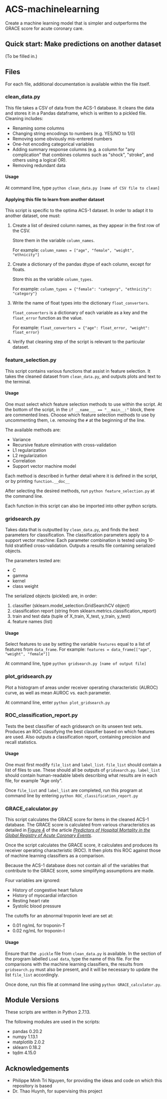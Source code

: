 # ACS-machinelearning
Create a machine learning model that is simpler and outperforms the GRACE score for acute coronary care.

## Quick start: Make predictions on another dataset
(To be filled in.)

## Files
For each file, additional documentation is available within the file itself.

### clean_data.py

This file takes a CSV of data from the ACS-1 database. It cleans the data and stores it in a Pandas dataframe, which is written to a pickled file. Cleaning includes:
* Renaming some columns
* Changing string encodings to numbers (e.g. YES/NO to 1/0)
* Removing some obviously mis-entered numbers
* One-hot encoding categorical variables
* Adding summary response columns (e.g. a column for "any complication" that combines columns such as "shock", "stroke", and others using a logical OR).
* Removing redundant data

#### Usage
At command line, type `python clean_data.py [name of CSV file to clean]`

#### Applying this file to learn from another dataset
This script is specific to the optima ACS-1 dataset. In order to adapt it to another dataset, one must:
1. Create a list of desired column names, as they appear in the first row of the CSV. 
   
   Store them in the variable `column_names`. 
   
   For example: `column_names = ["age", "female", "weight", "ethnicity"]`

2. Create a dictionary of the pandas dtype of each column, except for floats. 
   
   Store this as the variable `column_types`. 
   
   For example: `column_types = {"female": "category", "ethnicity": "category"}`

3. Write the name of float types into the dictionary `float_converters`. 

   `float_converters` is a dictionary of each variable as a key and the `float_error` function as the value. 
   
   For example: `float_converters = {"age": float_error, "weight": float_error}`

4. Verify that cleaning step of the script is relevant to the particular dataset.

### feature_selection.py
This script contains various functions that assist in feature selection. It takes the cleaned dataset from `clean_data.py`, and outputs plots and text to the terminal.

#### Usage
One must select which feature selection methods to use within the script. At the bottom of the script, in the `if __name___ == "__main__:"` block, there are commented lines. Choose which feature selection methods to use by uncommenting them, i.e. removing the `#` at the beginning of the line.

The available methods are:
* Variance
* Recursive feature elimination with cross-validation
* L1 regularization
* L2 regularization
* Correlation
* Support vector machine model

Each method is described in further detail where it is defined in the script, or by printing `function.__doc__`

After selecting the desired methods, run `python feature_selection.py` at the command line.

Each function in this script can also be imported into other python scripts.

### gridsearch.py
Takes data that is outputted by `clean_data.py`, and finds the best parameters for classification.
The classification parameters apply to a support vector machine:
Each parameter combination is tested using 10-fold stratified cross-validation.
Outputs a results file containing serialized objects.

The parameters tested are:
* C
* gamma
* kernel
* class weight

The serialized objects (pickled) are, in order:
1. classifier (sklearn.model_selection.GridSearchCV object)
2. classification report (string from sklearn.metrics.classification_report)
3. train and test data (tuple of X_train, X_test, y_train, y_test)
4. feature names (list)

#### Usage
Select features to use by setting the variable `features` equal to a list of features from `data_frame`. For example: `features = data_frame[["age", "weight", "female"]]`

At command line, type `python gridsearch.py [name of output file]`

### plot_gridsearch.py
Plot a histogram of areas under receiver operating characteristic (AUROC) curve, as well as mean AUROC vs. each parameter.

At command line, enter `python plot_gridsearch.py`

### ROC_classification_report.py

Tests the best classifier of each gridsearch on its unseen test sets.
Produces an ROC classifying the best classifier based on which features are used.
Also outputs a classification report, containing precision and recall statistics.

#### Usage
One must first modify `file_list` and `label_list`. `file_list` should contain a list of files to use. These should all be outputs of `gridsearch.py`. `label_list` should contain human-readable labels describing what results are in each file, for example "Age only".

Once `file_list` and `label_list` are completed, run this program at command line by entering `python ROC_classification_report.py`

### GRACE_calculator.py
This script calculates the GRACE score for items in the cleaned ACS-1 database. The GRACE score is calculated from various characteristics as detailed in [Figure 4](http://jamanetwork.com/data/Journals/INTEMED/5461/ioi21057f4.png) of the article [*Predictors of Hospital Mortality in the Global Registry of Acute Coronary Events*](http://jamanetwork.com/journals/jamainternalmedicine/fullarticle/216232).

Once the script calculates the GRACE score, it calculates and produces its receiver operating characteristic (ROC). It then plots this ROC against those of machine learning classifiers as a comparison.

Because the ACS-1 database does not contain all of the variables that contribute to the GRACE score, some simplifying assumptions are made.

Four variables are ignored:
* History of congestive heart failure
* History of myocardial infarction
* Resting heart rate
* Systolic blood pressure

The cutoffs for an abnormal troponin level are set at:
* 0.01 ng/mL for troponin-T
* 0.02 ng/mL for troponin-I

#### Usage
Ensure that the `.pickle` file from `clean_data.py` is available. In the section of the program labelled `Load data`, type the name of this file. For the comparisons with the machine learning classifiers, the results from `gridsearch.py` must also be present, and it will be necessary to update the list `file_list` accordingly. 

Once done, run this file at command line using `python GRACE_calculator.py`. 


## Module Versions

These scripts are written in Python 2.7.13.

The following modules are used in the scripts:
* pandas 0.20.2
* numpy 1.13.1
* matplotlib 2.0.2
* sklearn 0.18.2
* tqdm 4.15.0

## Acknowledgements
* Philippe Minh Tri Nguyen, for providing the ideas and code on which this repository is based
* Dr. Thao Huynh, for supervising this project
